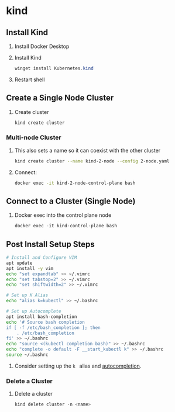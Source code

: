 # kind

## Install Kind

1. Install Docker Desktop
1. Install Kind

    ```powershell
    winget install Kubernetes.kind
    ```

1. Restart shell

## Create a Single Node Cluster

1. Create cluster

    ```powershell
    kind create cluster
    ```

### Multi-node Cluster

1. This also sets a name so it can coexist with the other cluster

    ```bash
    kind create cluster --name kind-2-node --config 2-node.yaml
    ```

1. Connect:

    ```bash
    docker exec -it kind-2-node-control-plane bash
    ```

## Connect to a Cluster (Single Node)

1. Docker exec into the control plane node

    ```powershell
    docker exec -it kind-control-plane bash
    ```

## Post Install Setup Steps

```bash
# Install and Configure VIM
apt update
apt install -y vim
echo "set expandtab" >> ~/.vimrc
echo "set tabstop=2" >> ~/.vimrc
echo "set shiftwidth=2" >> ~/.vimrc

# Set up K Alias
echo "alias k=kubectl" >> ~/.bashrc

# Set up Autocomplete
apt install bash-completion
echo '# Source bash completion
if [ -f /etc/bash_completion ]; then
    . /etc/bash_completion
fi' >> ~/.bashrc
echo "source <(kubectl completion bash)" >> ~/.bashrc
echo "complete -o default -F __start_kubectl k" >> ~/.bashrc
source ~/.bashrc
```



1. Consider setting up the `k ` alias and [autocompletion](../../autocompletion.md).

### Delete a Cluster

1. Delete a cluster

    ```powershell
    kind delete cluster -n <name>
    ```
